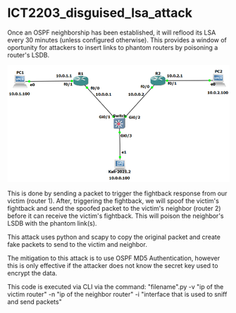 # ICT2203_disguised_lsa_attack
Once an OSPF neighborship has been established, it will reflood its LSA every 30 minutes (unless configured otherwise). This provides a window of oportunity for attackers to insert links to phantom routers by poisoning a router's LSDB.

![alt text](https://github.com/Jasmin-Yap/ICT2203_disguised_lsa_attack/blob/main/topology.png)

This is done by sending a packet to trigger the fightback response from our victim (router 1). After, triggering the fightback, we will spoof the victim's fightback and send the spoofed packet to the victim's neighbor (router 2) before it can receive the victim's fightback. This will poison the neighbor's LSDB with the phantom link(s).

This attack uses python and scapy to copy the original packet and create fake packets to send to the victim and neighbor.

The mitigation to this attack is to use OSPF MD5 Authentication, however this is only effective if the attacker does not know the secret key used to encrypt the data.

This code is executed via CLI via the command:
"filename".py -v "ip of the victim router" -n "ip of the neighbor router" -i "interface that is used to sniff and send packets"
